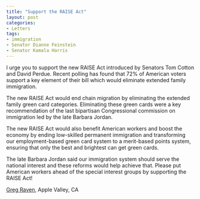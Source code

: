 ```yaml
---
title: "Support the RAISE Act"
layout: post
categories:
- Letters
tags:
- immigration
- Senator Dianne Feinstein
- Senator Kamala Harris
---
```


I urge you to support the new RAISE Act introduced by Senators Tom Cotton and David Perdue. Recent polling has found that 72% of American voters support a key element of their bill which would eliminate extended family immigration.

The new RAISE Act would end chain migration by eliminating the extended family green card categories. Eliminating these green cards were a key recommendation of the last bipartisan Congressional commission on immigration led by the late Barbara Jordan.

The new RAISE Act would also benefit American workers and boost the economy by ending low-skilled permanent immigration and transforming our employment-based green card system to a merit-based points system, ensuring that only the best and brightest can get green cards.

The late Barbara Jordan said our immigration system should serve the national interest and these reforms would help achieve that. Please put American workers ahead of the special interest groups by supporting the RAISE Act!

[Greg Raven](https://www.gregraven.org/), Apple Valley, CA